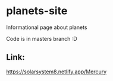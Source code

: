 # planets-site
Informational page about planets

Code is in masters branch :D

## Link:
https://solarsystem8.netlify.app/Mercury
